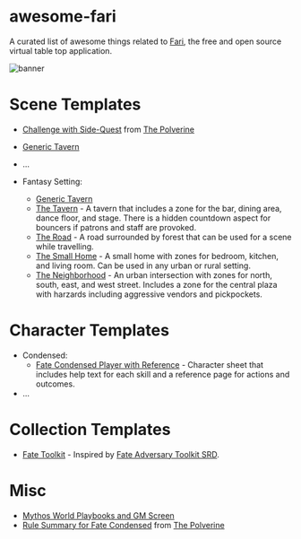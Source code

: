# awesome-fari

A curated list of awesome things related to [Fari](https://fari.app), the free and open source virtual table top application.

![banner](./images/banner.png)

# Scene Templates

- [Challenge with Side-Quest](https://drive.google.com/file/d/1qdmM-RWTl8RFXO_ghxFhesh3s3ZkSqDW/view?usp=sharing) from [The Polverine](https://thepolverine.com/)
- [Generic Tavern](./templates/scenes/the_tavern.fari.json)
- ...


- Fantasy Setting:
  - [Generic Tavern](./templates/scenes/the_tavern.fari.json)
  - [The Tavern](./templates/scenes/scene-the-tavern-0.0.1.fari.json) - A tavern that includes a zone for the bar, dining area, dance floor, and stage. There is a hidden countdown aspect for bouncers if patrons and staff are provoked.
  - [The Road](./templates/scenes/scene-the-road-0.0.1.fari.json) - A road surrounded by forest that can be used for a scene while travelling.
  - [The Small Home](./templates/scenes/scene-the-small-home-0.0.1.fari.json) - A small home with zones for bedroom, kitchen, and living room.  Can be used in any urban or rural setting.
  - [The Neighborhood](./templates/scenes/scene-the-neighborhood-0.0.1.fari.json) - An urban intersection with zones for north, south, east, and west street.  Includes a zone for the central plaza with harzards including aggressive vendors and pickpockets.

# Character Templates
- Condensed:
  - [Fate Condensed Player with Reference](./templates/players/player-condensed-0.0.1.fari.json) - Character sheet that includes help text for each skill and a reference page for actions and outcomes.
- ...

# Collection Templates
- [Fate Toolkit](./templates/collections/collection-fate-toolkit-0.0.1.fari.json) - Inspired by [Fate Adversary Toolkit SRD](https://fate-srd.com/fate-adversary-toolkit).

# Misc

- [Mythos World Playbooks and GM Screen](https://m3koenig.github.io/FariAppResources/pbta/MythosWorld/MythosWorld.html)
- [Rule Summary for Fate Condensed](https://drive.google.com/file/d/1GNso2VZP7caW_sTX_NCmTgmFAv2i8qBS/view?usp=sharing) from [The Polverine](https://thepolverine.com/)
